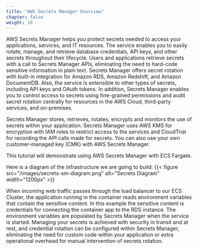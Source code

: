 ```yaml
---
title: "AWS Secrets Manager Overview"
chapter: false
weight: 10
---
```



AWS Secrets Manager helps you protect secrets needed to access your applications, services, and IT resources. The service enables you to easily rotate, manage, and retrieve database credentials, API keys, and other secrets throughout their lifecycle. Users and applications retrieve secrets with a call to Secrets Manager APIs, eliminating the need to hard-code sensitive information in plain text. Secrets Manager offers secret rotation with built-in integration for Amazon RDS, Amazon Redshift, and Amazon DocumentDB. Also, the service is extensible to other types of secrets, including API keys and OAuth tokens. In addition, Secrets Manager enables you to control access to secrets using fine-grained permissions and audit secret rotation centrally for resources in the AWS Cloud, third-party services, and on-premises.

Secrets Manager stores, retrieves, rotates, encrypts and monitors the use of secrets within your application. Secrets Manager uses AWS KMS for encryption with IAM roles to restrict access to the services and CloudTrial for recording the API calls made for secrets.   You can also use your own customer-managed key (CMK) with AWS Secrets Manager.   

This tutorial will demonstrate using AWS Secrets Manager with ECS Fargate.  

Here is a diagram of the infrastructure we are going to build:
{{< figure src="/images/secrets-sm-diagram.png" alt="Secrets Diagram" width="1200px" >}}

When incoming web traffic passes through the load balancer to our ECS Cluster, the application running in the container reads environment variables that contain the sensitive content.  In this example the sensitive content is credentials for connecting the container app to the RDS instance.  The environment variables are populated by Secrets Manager when the service is started.   Managing your secrets is achieved with security in transit and at rest, and credential rotation can be configured within Secrets Manager, eliminating the need for custom code within your application or extra operational overhead for manual intervention of secrets rotation. 